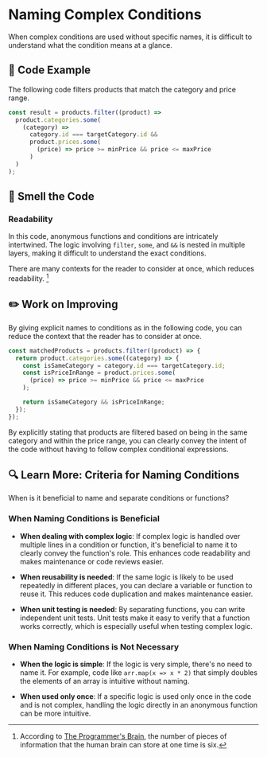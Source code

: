 # Naming Complex Conditions

<div style="margin-top: 16px">
<Badge type="info" text="Readability" />
</div>

When complex conditions are used without specific names, it is difficult to understand what the condition means at a glance.

## 📝 Code Example

The following code filters products that match the category and price range.

```typescript
const result = products.filter((product) =>
  product.categories.some(
    (category) =>
      category.id === targetCategory.id &&
      product.prices.some(
        (price) => price >= minPrice && price <= maxPrice
      )
  )
);
```

## 👃 Smell the Code

### Readability

In this code, anonymous functions and conditions are intricately intertwined. The logic involving `filter`, `some`, and `&&` is nested in multiple layers, making it difficult to understand the exact conditions.

There are many contexts for the reader to consider at once, which reduces readability. [^1]

[^1]: According to [The Programmer's Brain](https://www.amazon.com/Programmers-Brain-Every-Programmer-Cognition/dp/B09NDVG2DW/ref=sr_1_1?crid=9GGEWPMGSL8Y&dib=eyJ2IjoiMSJ9.AF5Dcf0-L-uK6TtJShyWO_10--nMWYYt347wx3dfFsot6wGbgpz_Mn5XMp9Yv-Dok-XO31xYrb3qcx4VHzmvgH2WwCwpwPSGcfleagpa3sw78VkagAXyim4LIjFL9VTTWZemu1tTng4B6rtuPrrOveuu77Eme6QUtqqaTe6Q9vHejb4QwlvkhMBL1-9f6ixQBnvYmqlgZeeB09xB5ottOCf79StZNty_Z70W876zMSg.oDUVogfe2uXKb3VZqJAvyqrmLnE8o9zJSs7gfNNfdwA&dib_tag=se&keywords=The+Programmer%27s+Brain%3A&qid=1738067574&s=books&sprefix=the+programmer%27s+brain+%2Cstripbooks-intl-ship%2C236&sr=1-1), the number of pieces of information that the human brain can store at one time is six.

## ✏️ Work on Improving

By giving explicit names to conditions as in the following code, you can reduce the context that the reader has to consider at once.

```typescript
const matchedProducts = products.filter((product) => {
  return product.categories.some((category) => {
    const isSameCategory = category.id === targetCategory.id;
    const isPriceInRange = product.prices.some(
      (price) => price >= minPrice && price <= maxPrice
    );

    return isSameCategory && isPriceInRange;
  });
});
```

By explicitly stating that products are filtered based on being in the same category and within the price range, you can clearly convey the intent of the code without having to follow complex conditional expressions.

## 🔍 Learn More: Criteria for Naming Conditions

When is it beneficial to name and separate conditions or functions?

### When Naming Conditions is Beneficial

- **When dealing with complex logic**: If complex logic is handled over multiple lines in a condition or function, it's beneficial to name it to clearly convey the function's role. This enhances code readability and makes maintenance or code reviews easier.

- **When reusability is needed**: If the same logic is likely to be used repeatedly in different places, you can declare a variable or function to reuse it. This reduces code duplication and makes maintenance easier.

- **When unit testing is needed**: By separating functions, you can write independent unit tests. Unit tests make it easy to verify that a function works correctly, which is especially useful when testing complex logic.

### When Naming Conditions is Not Necessary

- **When the logic is simple**: If the logic is very simple, there's no need to name it. For example, code like `arr.map(x => x * 2)` that simply doubles the elements of an array is intuitive without naming.

- **When used only once**: If a specific logic is used only once in the code and is not complex, handling the logic directly in an anonymous function can be more intuitive.
